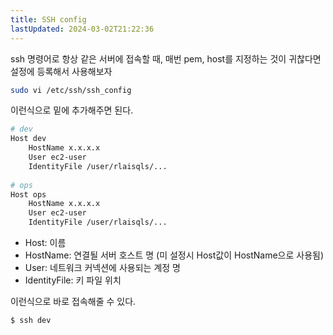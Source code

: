 ```yaml
---
title: SSH config
lastUpdated: 2024-03-02T21:22:36
---
```


ssh 명령어로 항상 같은 서버에 접속할 때, 매번 pem, host를 지정하는 것이 귀찮다면 설정에 등록해서 사용해보자

```bash
sudo vi /etc/ssh/ssh_config
```

이런식으로 밑에 추가해주면 된다.

```bash
# dev
Host dev
    HostName x.x.x.x
    User ec2-user 
    IdentityFile /user/rlaisqls/...
 
# ops
Host ops
    HostName x.x.x.x
    User ec2-user
    IdentityFile /user/rlaisqls/...
```

- Host: 이름
- HostName: 연결될 서버 호스트 명  (미 설정시 Host값이 HostName으로 사용됨)
- User: 네트워크 커넥션에 사용되는 계정 명
- IdentityFile: 키 파일 위치

이런식으로 바로 접속해줄 수 있다.

```bash
$ ssh dev
```